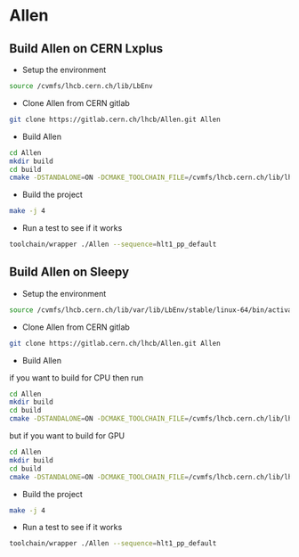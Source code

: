 # Allen

## Build Allen on CERN Lxplus 

- Setup the environment

```bash
source /cvmfs/lhcb.cern.ch/lib/LbEnv
```

- Clone Allen from CERN gitlab

```bash
git clone https://gitlab.cern.ch/lhcb/Allen.git Allen
```

- Build Allen

```bash
cd Allen
mkdir build
cd build
cmake -DSTANDALONE=ON -DCMAKE_TOOLCHAIN_FILE=/cvmfs/lhcb.cern.ch/lib/lhcb/lcg-toolchains/LCG_101/x86_64-centos7-clang12-opt.cmake ..
```

- Build the project

``` bash
make -j 4
```

-  Run a test to see if it works 

```bash
toolchain/wrapper ./Allen --sequence=hlt1_pp_default
```

## Build Allen on Sleepy

- Setup the environment

```bash
source /cvmfs/lhcb.cern.ch/lib/var/lib/LbEnv/stable/linux-64/bin/activate
```

- Clone Allen from CERN gitlab

```bash
git clone https://gitlab.cern.ch/lhcb/Allen.git Allen
```

- Build Allen

if you want to build for CPU then run

```bash
cd Allen
mkdir build
cd build
cmake -DSTANDALONE=ON -DCMAKE_TOOLCHAIN_FILE=/cvmfs/lhcb.cern.ch/lib/lhcb/lcg-toolchains/LCG_101/x86_64-centos7-clang12-opt.cmake ..
```

but if you want to build for GPU 

```bash
cd Allen
mkdir build
cd build
cmake -DSTANDALONE=ON -DCMAKE_TOOLCHAIN_FILE=/cvmfs/lhcb.cern.ch/lib/lhcb/lcg-toolchains/LCG_101/x86_64-centos7-clang12+cuda11_4-opt.cmake ..
```


- Build the project

``` bash
make -j 4
```

-  Run a test to see if it works 

```bash
toolchain/wrapper ./Allen --sequence=hlt1_pp_default
```
